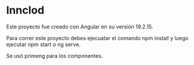 # Innclod

Este proyecto fue creado con Angular en su versión 19.2.15.

Para correr este proyecto debes ejecuatar el comando npm install y luego ejecutar npm start o ng serve.

Se usó primeng para los componentes.
